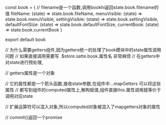 const book = {
  // filename是一个函数,调用bookhi返回state.book.filename的值
  fileName: (state) => state.book.fileName,
  menuVisible: (state) => state.book.menuVisible,
  settingVisible: (state) => state.book.settingVisible,
  defaultFontSize: (state) => state.book.defaultFontSize,
  currentBook: (state) => state.book.currentBook
}

export default book

// 为什么需要getters组件,因为getters统一的处理了book模块中的state属性调用问题
// 如果直接调用需要写 .$store.satte.book.属性名 非常麻烦
// 在getters中对state进行预处理,

// getters属性是一个对象

// 它的属性都是一个箭头函数,接收state参数,在组件中...mapGetters 可以将这些属性
// 都写到组件的computed属性上,解构赋值,组件直接this.属性调用就等价于调用对应state

// 扩展运算符可以混入对象,所以computed对象被混入了mapgetters对象的属性

// commit()返回一个promise
